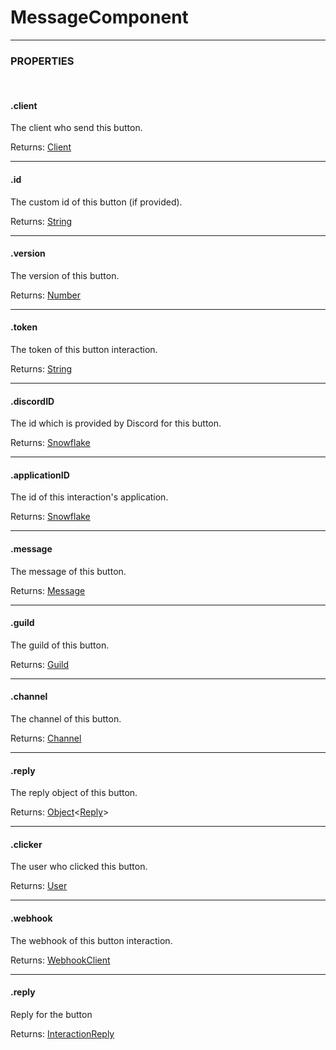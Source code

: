 # MessageComponent

<hr>

### PROPERTIES

<br>

#### .client
The client who send this button.

Returns: [Client](https://discord.js.org/#/docs/main/stable/class/Client)

<hr>


#### .id 
The custom id of this button (if provided).

Returns: [String](https://developer.mozilla.org/en-US/docs/Web/JavaScript/Reference/Global_Objects/String)

<hr>


#### .version
The version of this button.

Returns: [Number](https://developer.mozilla.org/en-US/docs/Web/JavaScript/Reference/Global_Objects/Number)

<hr>


#### .token
The token of this button interaction.

Returns: [String](https://developer.mozilla.org/en-US/docs/Web/JavaScript/Reference/Global_Objects/String)

<hr>


#### .discordID
The id which is provided by Discord for this button.

Returns: [Snowflake](https://discord.js.org/#/docs/main/stable/typedef/Snowflake)

<hr>


#### .applicationID
The id of this interaction's application.

Returns: [Snowflake](https://discord.js.org/#/docs/main/stable/typedef/Snowflake)

<hr>


#### .message
The message of this button.

Returns: [Message](https://discord.js.org/#/docs/main/stable/class/Message)

<hr>


#### .guild
The guild of this button.

Returns: [Guild](https://discord.js.org/#/docs/main/stable/class/Guild)

<hr>


#### .channel
The channel of this button.

Returns: [Channel](https://discord.js.org/#/docs/main/stable/class/Channel)

<hr>


#### .reply
The reply object of this button.

Returns: [Object](https://developer.mozilla.org/en-US/docs/Web/JavaScript/Reference/Global_Objects/Object)<[Reply](/d/classes/buttonreply.html)>

<hr>


#### .clicker
The user who clicked this button.

Returns: [User](https://discord.js.org/#/docs/main/stable/class/User)

<hr>


#### .webhook
The webhook of this button interaction.

Returns: [WebhookClient](https://discord.js.org/#/docs/main/stable/class/WebhookClient)

<hr>


#### .reply
Reply for the button

Returns: [InteractionReply](https://developer.mozilla.org/en-US/docs/Web/JavaScript/Reference/Global_Objects/Boolean)
